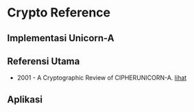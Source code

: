 # Crypto Reference

## Implementasi Unicorn-A

## Referensi Utama

* 2001 - A Cryptographic Review of CIPHERUNICORN-A. [lihat](2001.robshaw.pdf)

## Aplikasi
